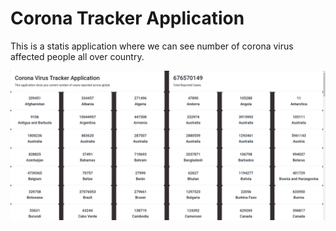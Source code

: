 # Corona Tracker Application

This is a statis application where we can see number of corona virus affected people all over country.

![ALT img](img/demo.png)
